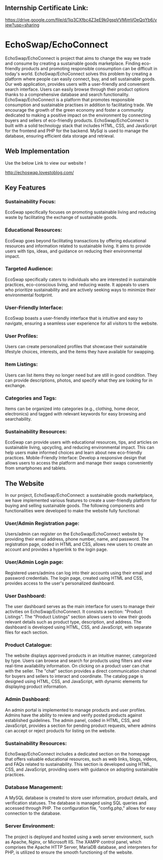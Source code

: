 ## Internship Certificate Link:

https://drive.google.com/file/d/1jq3CXfbc4Z3eE9k0gspVVMjmVOeQqYb6/view?usp=sharing

# EchoSwap/EchoConnect

EchoSwap/EchoConnect is project that aims to change the way we trade and consume by creating a sustainable goods marketplace. Finding eco-friendly products and promoting responsible consumption can be difficult in today's world. EchoSwap/EchoConnect solves this problem by creating a platform where people can easily connect, buy, and sell sustainable goods.
Our web application, provides users with a user-friendly and convenient search interface. Users can easily browse through their product options thanks to a comprehensive database and search functionality.
EchoSwap/EchoConnect is a platform that promotes responsible consumption and sustainable practises in addition to facilitating trade. We encourage the growth of the green economy and foster a community dedicated to making a positive impact on the environment by connecting buyers and sellers of eco-friendly products.
EchoSwap/EchoConnect is built with a solid technology stack that includes HTML, CSS, and JavaScript for the frontend and PHP for the backend. MySql is used to manage the database, ensuring efficient data storage and retrieval.


## Web Implementation

Use the below Link to view our website !

http://echoswap.lovestoblog.com/


## Key Features

### Sustainability Focus: 
EcoSwap specifically focuses on promoting sustainable living and reducing waste by facilitating the exchange of sustainable goods. 

### Educational Resources: 
EcoSwap goes beyond facilitating transactions by offering educational resources and information related to sustainable living. It aims to provide users with tips, ideas, and guidance on reducing their environmental impact. 

### Targeted Audience:
EcoSwap specifically caters to individuals who are interested in sustainable practices, eco-conscious living, and reducing waste. It appeals to users who prioritize sustainability and are actively seeking ways to minimize their environmental footprint.

### User-Friendly Interface:
EcoSwap boasts a user-friendly interface that is intuitive and easy to navigate, ensuring a seamless user experience for all visitors to the website.

### User Profiles:
Users can create personalized profiles that showcase their sustainable lifestyle choices, interests, and the items they have available for swapping.

### Item Listings: 
Users can list items they no longer need but are still in good condition. They can provide descriptions, photos, and specify what they are looking for in exchange.

### Categories and Tags: 
Items can be organized into categories (e.g., clothing, home decor, electronics) and tagged with relevant keywords for easy browsing and searchability.

### Sustainability Resources:
EcoSwap can provide users with educational resources, tips, and articles on sustainable living, upcycling, and reducing environmental impact. This can help users make informed choices and learn about new eco-friendly practices.
Mobile-Friendly Interface: Develop a responsive design that allows users to access the platform and manage their swaps conveniently from smartphones and tablets.


## The Website

In our project, EchoSwap/EchoConnect: a sustainable goods marketplace, we have implemented various features to create a user-friendly platform for buying and selling sustainable goods. The following components and functionalities were developed to make the website fully functional:

### User/Admin Registration page: 
Users/admin can register on the EchoSwap/EchoConnect website by providing their email address, phone number, name, and password. The registration page, coded in HTML and CSS, allows new users to create an account and provides a hyperlink to the login page.

### User/Admin Login page: 
Registered users/admins can log into their accounts using their email and password credentials. The login page, created using HTML and CSS, provides access to the user's personalized dashboard.

### User Dashboard: 
The user dashboard serves as the main interface for users to manage their activities on EchoSwap/EchoConnect. It consists a section: "Product Listings". The "Product Listings" section allows users to view their goods relevant details such as product type, description, and address. The dashboard is developed using HTML, CSS, and JavaScript, with separate files for each section.

### Product Catalogue:
The website displays approved products in an intuitive manner, categorized by type. Users can browse and search for products using filters and view real-time availability information. On clicking on a product user can chat with the seller. The "chat" section provides a direct communication channel for buyers and sellers to interact and coordinate.  The catalog page is designed using HTML, CSS, and JavaScript, with dynamic elements for displaying product information.

### Admin Dashboard:
An admin portal is implemented to manage products and user profiles. Admins have the ability to review and verify posted products against established guidelines. The admin panel, coded in HTML, CSS, and JavaScript, provides a section for pending product requests, where admins can accept or reject products for listing on the website.

### Sustainability Resources:
EchoSwap/EchoConnect includes a dedicated section on the homepage that offers valuable educational resources, such as web links, blogs, videos, and FAQs related to sustainability. This section is developed using HTML, CSS, and JavaScript, providing users with guidance on adopting sustainable practices.

### Database Management:
A MySQL database is created to store user information, product details, and verification statuses. The database is managed using SQL queries and accessed through PHP. The configuration file, "config.php," allows for easy connection to the database.

### Server Environment:
The project is deployed and hosted using a web server environment, such as Apache, Nginx, or Microsoft IIS. The XAMPP control panel, which comprises the Apache HTTP Server, MariaDB database, and interpreters for PHP, is utilized to ensure the smooth functioning of the website.


